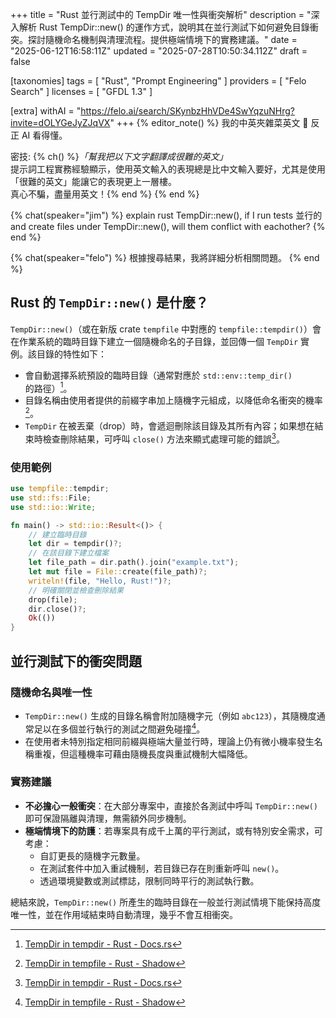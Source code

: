 +++
title = "Rust 並行測試中的 TempDir 唯一性與衝突解析"
description = "深入解析 Rust TempDir::new() 的運作方式，說明其在並行測試下如何避免目錄衝突。探討隨機命名機制與清理流程。提供極端情境下的實務建議。"
date = "2025-06-12T16:58:11Z"
updated = "2025-07-28T10:50:34.112Z"
draft = false

[taxonomies]
tags = [ "Rust", "Prompt Engineering" ]
providers = [ "Felo Search" ]
licenses = [ "GFDL 1.3" ]

[extra]
withAI = "<https://felo.ai/search/SKynbzHhVDe4SwYqzuNHrg?invite=dOLYGeJyZJqVX>"
+++
{% editor_note() %}
我的中英夾雜菜英文 🤪 反正 AI 看得懂。

密技: {% ch() %}*「幫我把以下文字翻譯成很難的英文」*  
提示詞工程實務經驗顯示，使用英文輸入的表現總是比中文輸入要好，尤其是使用「很難的英文」能讓它的表現更上一層樓。  
真心不騙，盡量用英文！{% end %}
{% end %}

{% chat(speaker="jim") %}
explain rust TempDir::new(), if I run tests 並行的 and create files under TempDir::new(), will them conflict with eachother?
{% end %}

{% chat(speaker="felo") %}
根據搜尋結果，我將詳細分析相關問題。
{% end %}

## **Rust 的 `TempDir::new()` 是什麼？**

`TempDir::new()`（或在新版 crate `tempfile` 中對應的 `tempfile::tempdir()`）會在作業系統的臨時目錄下建立一個隨機命名的子目錄，並回傳一個 `TempDir` 實例。該目錄的特性如下：

- 會自動選擇系統預設的臨時目錄（通常對應於 `std::env::temp_dir()` 的路徑）[^2]。  
- 目錄名稱由使用者提供的前綴字串加上隨機字元組成，以降低命名衝突的機率[^4]。  
- `TempDir` 在被丟棄（drop）時，會遞迴刪除該目錄及其所有內容；如果想在結束時檢查刪除結果，可呼叫 `close()` 方法來顯式處理可能的錯誤[^2]。  

### **使用範例**

```rust
use tempfile::tempdir;
use std::fs::File;
use std::io::Write;

fn main() -> std::io::Result<()> {
    // 建立臨時目錄
    let dir = tempdir()?;
    // 在該目錄下建立檔案
    let file_path = dir.path().join("example.txt");
    let mut file = File::create(file_path)?;
    writeln!(file, "Hello, Rust!")?;
    // 明確關閉並檢查刪除結果
    drop(file);
    dir.close()?;
    Ok(())
}
```

## **並行測試下的衝突問題**

### **隨機命名與唯一性**

- `TempDir::new()` 生成的目錄名稱會附加隨機字元（例如 `abc123`），其隨機度通常足以在多個並行執行的測試之間避免碰撞[^4]。  
- 在使用者未特別指定相同前綴與極端大量並行時，理論上仍有微小機率發生名稱重複，但這種機率可藉由隨機長度與重試機制大幅降低。  

### **實務建議**

- **不必擔心一般衝突**：在大部分專案中，直接於各測試中呼叫 `TempDir::new()` 即可保證隔離與清理，無需額外同步機制。  
- **極端情境下的防護**：若專案具有成千上萬的平行測試，或有特別安全需求，可考慮：  
  - 自訂更長的隨機字元數量。  
  - 在測試套件中加入重試機制，若目錄已存在則重新呼叫 `new()`。  
  - 透過環境變數或測試標誌，限制同時平行的測試執行數。  

總結來說，`TempDir::new()` 所產生的臨時目錄在一般並行測試情境下能保持高度唯一性，並在作用域結束時自動清理，幾乎不會互相衝突。

[^2]: [TempDir in tempdir - Rust - Docs.rs](https://docs.rs/tempdir/latest/tempdir/struct.TempDir.html)
[^4]: [TempDir in tempfile - Rust - Shadow](https://shadow.github.io/docs/rust/tempfile/struct.TempDir.html)

